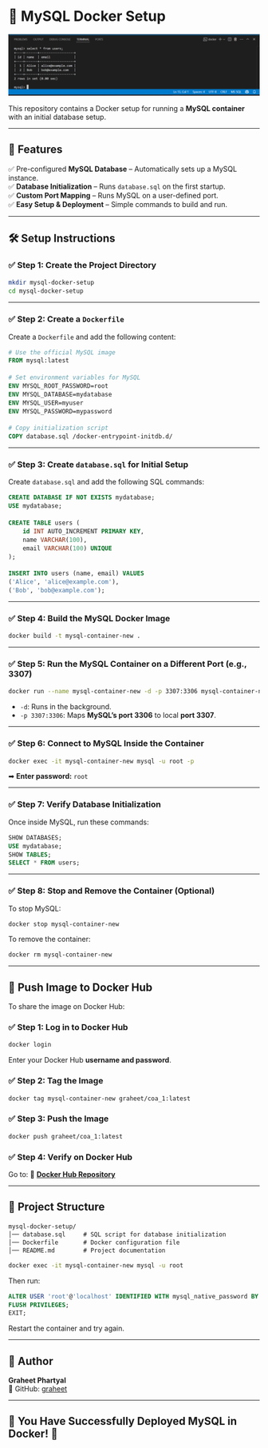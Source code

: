 

# **🐳 MySQL Docker Setup**  

![Docker Hub Repository](https://github.com/graheetphartyal23/Docker/blob/main/Contanerised%20MySQL/Screenshot%202025-03-28%20210906.png)

This repository contains a Docker setup for running a **MySQL container** with an initial database setup.  

---

## **📌 Features**  
✅ Pre-configured **MySQL Database** – Automatically sets up a MySQL instance.  
✅ **Database Initialization** – Runs `database.sql` on the first startup.  
✅ **Custom Port Mapping** – Runs MySQL on a user-defined port.  
✅ **Easy Setup & Deployment** – Simple commands to build and run.  

---

## **🛠️ Setup Instructions**  

### **✅ Step 1: Create the Project Directory**  
```bash
mkdir mysql-docker-setup
cd mysql-docker-setup
```

---

### **✅ Step 2: Create a `Dockerfile`**  
Create a `Dockerfile` and add the following content:  

```dockerfile
# Use the official MySQL image
FROM mysql:latest

# Set environment variables for MySQL
ENV MYSQL_ROOT_PASSWORD=root
ENV MYSQL_DATABASE=mydatabase
ENV MYSQL_USER=myuser
ENV MYSQL_PASSWORD=mypassword

# Copy initialization script
COPY database.sql /docker-entrypoint-initdb.d/
```

---

### **✅ Step 3: Create `database.sql` for Initial Setup**  
Create `database.sql` and add the following SQL commands:  

```sql
CREATE DATABASE IF NOT EXISTS mydatabase;
USE mydatabase;

CREATE TABLE users (
    id INT AUTO_INCREMENT PRIMARY KEY,
    name VARCHAR(100),
    email VARCHAR(100) UNIQUE
);

INSERT INTO users (name, email) VALUES 
('Alice', 'alice@example.com'),
('Bob', 'bob@example.com');
```

---

### **✅ Step 4: Build the MySQL Docker Image**  
```bash
docker build -t mysql-container-new .
```

---

### **✅ Step 5: Run the MySQL Container on a Different Port (e.g., 3307)**  
```bash
docker run --name mysql-container-new -d -p 3307:3306 mysql-container-new
```
- `-d`: Runs in the background.  
- `-p 3307:3306`: Maps **MySQL’s port 3306** to local **port 3307**.  

---

### **✅ Step 6: Connect to MySQL Inside the Container**  
```bash
docker exec -it mysql-container-new mysql -u root -p
```
➡ **Enter password:** `root`  

---

### **✅ Step 7: Verify Database Initialization**  
Once inside MySQL, run these commands:  

```sql
SHOW DATABASES;
USE mydatabase;
SHOW TABLES;
SELECT * FROM users;
```

---

### **✅ Step 8: Stop and Remove the Container (Optional)**  
To stop MySQL:  
```bash
docker stop mysql-container-new
```  
To remove the container:  
```bash
docker rm mysql-container-new
```

---

## **🚀 Push Image to Docker Hub**  
To share the image on Docker Hub:  

### **✅ Step 1: Log in to Docker Hub**  
```bash
docker login
```
Enter your Docker Hub **username and password**.  

### **✅ Step 2: Tag the Image**  
```bash
docker tag mysql-container-new graheet/coa_1:latest
```

### **✅ Step 3: Push the Image**  
```bash
docker push graheet/coa_1:latest
```

### **✅ Step 4: Verify on Docker Hub**  
Go to: 🔗 **[Docker Hub Repository](https://hub.docker.com/r/graheet/coa_1)**  

---

## **📌 Project Structure**  
```
mysql-docker-setup/
│── database.sql     # SQL script for database initialization
│── Dockerfile       # Docker configuration file
│── README.md        # Project documentation
```






```bash
docker exec -it mysql-container-new mysql -u root
```

Then run:  
```sql
ALTER USER 'root'@'localhost' IDENTIFIED WITH mysql_native_password BY 'root';
FLUSH PRIVILEGES;
EXIT;
```
Restart the container and try again.  

---

## **👤 Author**  
**Graheet Phartyal**  
🔗 GitHub: [graheet](https://github.com/graheet)  

---

## **🚀 You Have Successfully Deployed MySQL in Docker!** 🎉  

